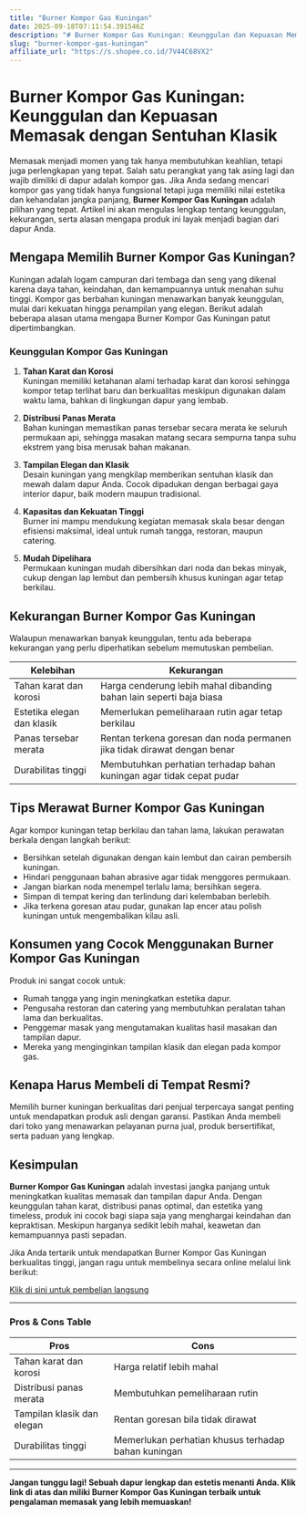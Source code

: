 ```yaml
---
title: "Burner Kompor Gas Kuningan"
date: 2025-09-18T07:11:54.391546Z
description: "# Burner Kompor Gas Kuningan: Keunggulan dan Kepuasan Memasak dengan Sentuhan Klasik..."
slug: "burner-kompor-gas-kuningan"
affiliate_url: "https://s.shopee.co.id/7V44C68VX2"
---
```

# Burner Kompor Gas Kuningan: Keunggulan dan Kepuasan Memasak dengan Sentuhan Klasik

Memasak menjadi momen yang tak hanya membutuhkan keahlian, tetapi juga perlengkapan yang tepat. Salah satu perangkat yang tak asing lagi dan wajib dimiliki di dapur adalah kompor gas. Jika Anda sedang mencari kompor gas yang tidak hanya fungsional tetapi juga memiliki nilai estetika dan kehandalan jangka panjang, **Burner Kompor Gas Kuningan** adalah pilihan yang tepat. Artikel ini akan mengulas lengkap tentang keunggulan, kekurangan, serta alasan mengapa produk ini layak menjadi bagian dari dapur Anda.

## Mengapa Memilih Burner Kompor Gas Kuningan?

Kuningan adalah logam campuran dari tembaga dan seng yang dikenal karena daya tahan, keindahan, dan kemampuannya untuk menahan suhu tinggi. Kompor gas berbahan kuningan menawarkan banyak keunggulan, mulai dari kekuatan hingga penampilan yang elegan. Berikut adalah beberapa alasan utama mengapa Burner Kompor Gas Kuningan patut dipertimbangkan.

### Keunggulan Kompor Gas Kuningan

1. **Tahan Karat dan Korosi**  
Kuningan memiliki ketahanan alami terhadap karat dan korosi sehingga kompor tetap terlihat baru dan berkualitas meskipun digunakan dalam waktu lama, bahkan di lingkungan dapur yang lembab.

2. **Distribusi Panas Merata**  
Bahan kuningan memastikan panas tersebar secara merata ke seluruh permukaan api, sehingga masakan matang secara sempurna tanpa suhu ekstrem yang bisa merusak bahan makanan.

3. **Tampilan Elegan dan Klasik**  
Desain kuningan yang mengkilap memberikan sentuhan klasik dan mewah dalam dapur Anda. Cocok dipadukan dengan berbagai gaya interior dapur, baik modern maupun tradisional.

4. **Kapasitas dan Kekuatan Tinggi**  
Burner ini mampu mendukung kegiatan memasak skala besar dengan efisiensi maksimal, ideal untuk rumah tangga, restoran, maupun catering.

5. **Mudah Dipelihara**  
Permukaan kuningan mudah dibersihkan dari noda dan bekas minyak, cukup dengan lap lembut dan pembersih khusus kuningan agar tetap berkilau.

## Kekurangan Burner Kompor Gas Kuningan

Walaupun menawarkan banyak keunggulan, tentu ada beberapa kekurangan yang perlu diperhatikan sebelum memutuskan pembelian.

| **Kelebihan** | **Kekurangan** |
|----------------|----------------|
| Tahan karat dan korosi | Harga cenderung lebih mahal dibanding bahan lain seperti baja biasa |
| Estetika elegan dan klasik | Memerlukan pemeliharaan rutin agar tetap berkilau |
| Panas tersebar merata | Rentan terkena goresan dan noda permanen jika tidak dirawat dengan benar |
| Durabilitas tinggi | Membutuhkan perhatian terhadap bahan kuningan agar tidak cepat pudar |

## Tips Merawat Burner Kompor Gas Kuningan

Agar kompor kuningan tetap berkilau dan tahan lama, lakukan perawatan berkala dengan langkah berikut:

- Bersihkan setelah digunakan dengan kain lembut dan cairan pembersih kuningan.
- Hindari penggunaan bahan abrasive agar tidak menggores permukaan.
- Jangan biarkan noda menempel terlalu lama; bersihkan segera.
- Simpan di tempat kering dan terlindung dari kelembaban berlebih.
- Jika terkena goresan atau pudar, gunakan lap encer atau polish kuningan untuk mengembalikan kilau asli.

## Konsumen yang Cocok Menggunakan Burner Kompor Gas Kuningan

Produk ini sangat cocok untuk:

- Rumah tangga yang ingin meningkatkan estetika dapur.
- Pengusaha restoran dan catering yang membutuhkan peralatan tahan lama dan berkualitas.
- Penggemar masak yang mengutamakan kualitas hasil masakan dan tampilan dapur.
- Mereka yang menginginkan tampilan klasik dan elegan pada kompor gas.

## Kenapa Harus Membeli di Tempat Resmi?

Memilih burner kuningan berkualitas dari penjual terpercaya sangat penting untuk mendapatkan produk asli dengan garansi. Pastikan Anda membeli dari toko yang menawarkan pelayanan purna jual, produk bersertifikat, serta paduan yang lengkap.

## Kesimpulan

**Burner Kompor Gas Kuningan** adalah investasi jangka panjang untuk meningkatkan kualitas memasak dan tampilan dapur Anda. Dengan keunggulan tahan karat, distribusi panas optimal, dan estetika yang timeless, produk ini cocok bagi siapa saja yang menghargai keindahan dan kepraktisan. Meskipun harganya sedikit lebih mahal, keawetan dan kemampuannya pasti sepadan.

Jika Anda tertarik untuk mendapatkan Burner Kompor Gas Kuningan berkualitas tinggi, jangan ragu untuk membelinya secara online melalui link berikut:

[Klik di sini untuk pembelian langsung](https://s.shopee.co.id/7V44C68VX2)

---

### Pros & Cons Table

| **Pros** | **Cons** |
|---|---|
| Tahan karat dan korosi | Harga relatif lebih mahal |
| Distribusi panas merata | Membutuhkan pemeliharaan rutin |
| Tampilan klasik dan elegan | Rentan goresan bila tidak dirawat |
| Durabilitas tinggi | Memerlukan perhatian khusus terhadap bahan kuningan |

---

**Jangan tunggu lagi! Sebuah dapur lengkap dan estetis menanti Anda. Klik link di atas dan miliki Burner Kompor Gas Kuningan terbaik untuk pengalaman memasak yang lebih memuaskan!**